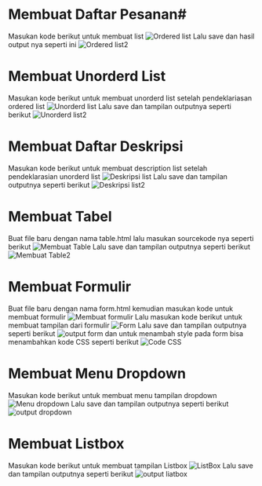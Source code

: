 # Membuat Daftar Pesanan#

Masukan kode berikut untuk membuat list
![Ordered list](https://user-images.githubusercontent.com/81546034/114508655-d0456600-9c5e-11eb-9643-98282a04e31e.JPG)
Lalu save dan hasil output nya seperti ini
![Ordered list2](https://user-images.githubusercontent.com/81546034/114508573-bb68d280-9c5e-11eb-8eac-02cc38c34074.JPG)


# Membuat Unorderd List

Masukan kode berikut untuk membuat unorderd list setelah pendeklariasan ordered list
![Unorderd list](https://user-images.githubusercontent.com/81546034/114508539-aee47a00-9c5e-11eb-8023-9ee38eebc1c2.JPG)
Lalu save dan tampilan outputnya seperti berikut
![Unorderd list2](https://user-images.githubusercontent.com/81546034/114508767-f23ee880-9c5e-11eb-91f9-176eb13daf39.JPG)

# Membuat Daftar Deskripsi

Masukan kode berikut untuk membuat description list setelah pendeklarasian unorderd list
![Deskripsi list](https://user-images.githubusercontent.com/81546034/114509022-3f22bf00-9c5f-11eb-8f36-28bfdf51ade0.JPG)
Lalu save dan tampilan outputnya seperti berikut
![Deskripsi list2](https://user-images.githubusercontent.com/81546034/114509095-52ce2580-9c5f-11eb-813c-1ec3f93cc1d7.JPG)

# Membuat Tabel

Buat file baru dengan nama table.html lalu masukan sourcekode nya seperti berikut
![Membuat Table](https://user-images.githubusercontent.com/81546034/114509280-8610b480-9c5f-11eb-80ba-b0b58c29bebe.JPG)
Lalu save dan tampilan outputnya seperti berikut
![Membuat Table2](https://user-images.githubusercontent.com/81546034/114509351-99238480-9c5f-11eb-8c47-56b15fc901eb.JPG)

# Membuat Formulir

Buat file baru dengan nama form.html kemudian masukan kode untuk membuat formulir
![Membuat formulir](https://user-images.githubusercontent.com/81546034/114509525-cb34e680-9c5f-11eb-94f4-64f8bd4bb869.JPG)
Lalu masukan kode berikut untuk membuat tampilan dari formulir
![Form](https://user-images.githubusercontent.com/81546034/114510188-92e1d800-9c60-11eb-835b-9eecdbb2ebec.JPG)
Lalu save dan tampilan outputnya seperti berikut
![output form](https://user-images.githubusercontent.com/81546034/114510258-a8570200-9c60-11eb-9c42-3769fbc92289.JPG)
dan untuk menambah style pada form bisa menambahkan kode CSS seperti berikut
![Code CSS](https://user-images.githubusercontent.com/81546034/114510356-c9b7ee00-9c60-11eb-86a6-8657873b784f.JPG)

# Membuat Menu Dropdown

Masukan kode berikut untuk membuat menu tampilan dropdown
![Menu dropdown](https://user-images.githubusercontent.com/81546034/114510548-0257c780-9c61-11eb-96b9-6d1a9ab45e7f.JPG)
Lalu save dan tampilan outputnya seperti berikut
![output dropdown](https://user-images.githubusercontent.com/81546034/114510613-100d4d00-9c61-11eb-94e5-7a2b9709baf6.JPG)

# Membuat Listbox

Masukan kode berikut untuk membuat tampilan Listbox
![ListBox](https://user-images.githubusercontent.com/81546034/114510729-36cb8380-9c61-11eb-8f03-5669c464d034.JPG)
Lalu save dan tampilan outputnya seperti berikut
![output liatbox](https://user-images.githubusercontent.com/81546034/114510785-45b23600-9c61-11eb-8e2b-a8974968deb5.JPG)

